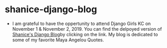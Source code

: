 # shanice-django-blog
* I am grateful to have the oppertunity to attend Django Girls KC on November 1 & November 2, 2019. You can find the delpoyed version of [Shanice's Django Blog](http://shanicegipson.pythonanywhere.com)by clicking on the link. My blog is dedicated to some of my favorite Maya Angelou Quotes.

